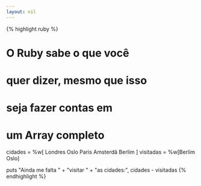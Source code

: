 ```yaml
---
layout: nil
---
```


{% highlight ruby %}
# O Ruby sabe o que você
# quer dizer, mesmo que isso
# seja fazer contas em
# um Array completo
cidades   = %w[ Londres
                Oslo
                Paris
                Amsterdã
                Berlim ]
visitadas = %w[Berlim Oslo]

puts "Ainda me falta " +
     "visitar " +
     "as cidades:",
     cidades - visitadas
{% endhighlight %}
